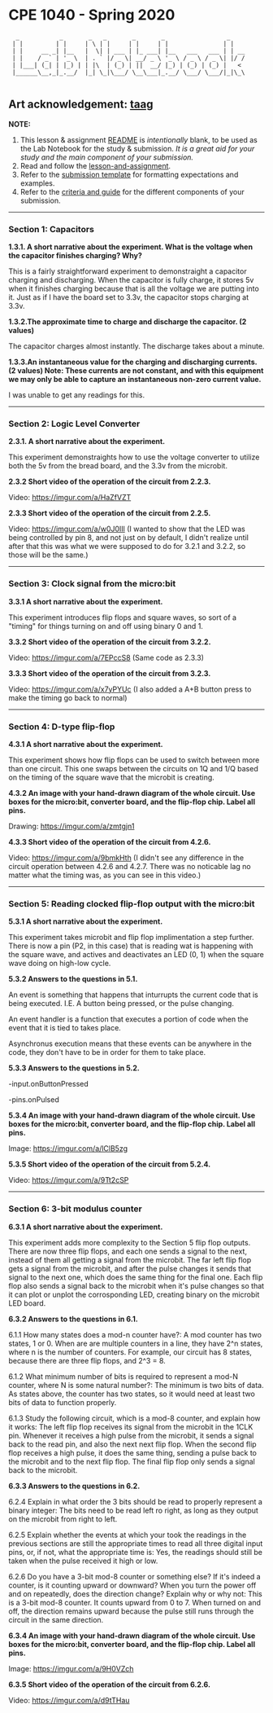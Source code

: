 # CPE 1040 - Spring 2020
```
  _           _       _   _       _       _                 _    
 | |         | |     | \ | |     | |     | |               | |   
 | |     __ _| |__   |  \| | ___ | |_ ___| |__   ___   ___ | | __
 | |    / _` | '_ \  | . ` |/ _ \| __/ _ \ '_ \ / _ \ / _ \| |/ /
 | |___| (_| | |_) | | |\  | (_) | ||  __/ |_) | (_) | (_) |   < 
 |______\__,_|_.__/  |_| \_|\___/ \__\___|_.__/ \___/ \___/|_|\_\
                                                                                                                      
```
Art acknowledgement: [taag](http://patorjk.com/software/taag/)
---

**NOTE:** 
1. This lesson & assignment [README](README.md) is _intentionally_ blank, to be used as the Lab Notebook for the study & submission. _It is a great aid for your study and the main component of your submission._
2. Read and follow the [lesson-and-assignment](lesson-and-assignment.md).
2. Refer to the [submission template](submission-template.md) for formatting expectations and examples. 
4. Refer to the [criteria and guide](criteria-and-guide.md) for the different components of your submission.
---

### Section 1: Capacitors

**1.3.1. A short narrative about the experiment. What is the voltage when the capacitor finishes charging? Why?**  

This is a fairly straightforward experiment to demonstraight a capacitor charging and discharging. When the capacitor is        fully charge, it stores 5v when it finishes charging because that is all the voltage we are putting into it. Just as if I have the board set to 3.3v, the capacitor stops charging at 3.3v.

**1.3.2.The approximate time to charge and discharge the capacitor. (2 values)**

The capacitor charges almost instantly. The discharge takes about a minute.

**1.3.3.An instantaneous value for the charging and discharging currents. (2 values) Note: These currents are not constant, and with this equipment we may only be able to capture an instantaneous non-zero current value.**

I was unable to get any readings for this.

---
### Section 2: Logic Level Converter

**2.3.1. A short narrative about the experiment.**

This experiment demonstraights how to use the voltage converter to utilize both the 5v from the bread board, and the 3.3v from the microbit.

**2.3.2 Short video of the operation of the circuit from 2.2.3.**

Video: https://imgur.com/a/HaZfVZT

**2.3.3 Short video of the operation of the circuit from 2.2.5.**

Video: https://imgur.com/a/w0J0IIl (I wanted to show that the LED was being controlled by pin 8, and not just on by default, I didn't realize until after that this was what we were supposed to do for 3.2.1 and 3.2.2, so those will be the same.)

---
### Section 3: Clock signal from the micro:bit

**3.3.1 A short narrative about the experiment.**

This experiment introduces flip flops and square waves, so sort of a "timing" for things turning on and off using binary 0 and 1.

**3.3.2 Short video of the operation of the circuit from 3.2.2.**

Video: https://imgur.com/a/7EPccS8 (Same code as 2.3.3)

**3.3.3 Short video of the operation of the circuit from 3.2.3.**

Video: https://imgur.com/a/x7yPYUc (I also added a A+B button press to make the timing go back to normal)

---
### Section 4: D-type flip-flop

**4.3.1 A short narrative about the experiment.**

This experiment shows how flip flops can be used to switch between more than one circuit. This one swaps between the circuits on 1Q and 1/Q based on the timing of the square wave that the microbit is creating.

**4.3.2 An image with your hand-drawn diagram of the whole circuit. Use boxes for the micro:bit, converter board, and the flip-flop chip. Label all pins.**

Drawing: https://imgur.com/a/zmtgjn1

**4.3.3 Short video of the operation of the circuit from 4.2.6.**

Video: https://imgur.com/a/9bmkHth (I didn't see any difference in the circuit operation between 4.2.6 and 4.2.7. There was no noticable lag no matter what the timing was, as you can see in this video.)

---
### Section 5: Reading clocked flip-flop output with the micro:bit

**5.3.1 A short narrative about the experiment.**

This experiment takes microbit and flip flop implimentation a step further. There is now a pin (P2, in this case) that is reading wat is happening with the square wave, and actives and deactivates an LED (0, 1) when the square wave doing on high-low cycle.

**5.3.2 Answers to the questions in 5.1.**

An event is something that happens that inturrupts the current code that is being executed. I.E. A button being pressed, or the pulse changing.

An event handler is a function that executes a portion of code when the event that it is tied to takes place.

Asynchronus execution means that these events can be anywhere in the code, they don't have to be in order for them to take place. 

**5.3.3 Answers to the questions in 5.2.**

-input.onButtonPressed

-pins.onPulsed

**5.3.4 An image with your hand-drawn diagram of the whole circuit. Use boxes for the micro:bit, converter board, and the flip-flop chip. Label all pins.**

Image: https://imgur.com/a/lClB5zg

**5.3.5 Short video of the operation of the circuit from 5.2.4.**

Video: https://imgur.com/a/9Tt2cSP

---
### Section 6: 3-bit modulus counter

**6.3.1 A short narrative about the experiment.**

This experiment adds more complexity to the Section 5 flip flop outputs. There are now three flip flops, and each one sends a signal to the next, instead of them all getting a signal from the microbit. The far left flip flop gets a signal from the microbit, and after the pulse changes it sends that signal to the next one, which does the same thing for the final one. Each flip flop also sends a signal back to the microbit when it's pulse changes so that it can plot or unplot the corrosponding LED, creating binary on the microbit LED board.

**6.3.2 Answers to the questions in 6.1.**

6.1.1 How many states does a mod-n counter have?: A mod counter has two states, 1 or 0. When are are multiple counters in a line, they have 2^n states, where n is the number of counters. For example, our circuit has 8 states, because there are three flip flops, and 2^3 = 8.

6.1.2 What minimum number of bits is required to represent a mod-N counter, where N is some natural number?: The minimum is two bits of data. As states above, the counter has two states, so it would need at least two bits of data to function properly.

6.1.3 Study the following circuit, which is a mod-8 counter, and explain how it works: The left flip flop receives its signal from the microbit in the 1CLK pin. Whenever it receives a high pulse from the microbit, it sends a signal back to the read pin, and also the next next flip flop. When the second flip flop receives a high pulse, it does the same thing, sending a pulse back to the microbit and to the next flip flop. The final flip flop only sends a signal back to the microbit.

**6.3.3 Answers to the questions in 6.2.**

6.2.4 Explain in what order the 3 bits should be read to properly represent a binary integer: The bits need to be read left ro right, as long as they output on the microbit from right to left.

6.2.5 Explain whether the events at which your took the readings in the previous sections are still the appropriate times to read all three digital input pins, or, if not, what the appropriate time is: Yes, the readings should still be taken when the pulse received it high or low.

6.2.6 Do you have a 3-bit mod-8 counter or something else? If it's indeed a counter, is it counting upward or downward? When you turn the power off and on repeatedly, does the direction change? Explain why or why not: This is a 3-bit mod-8 counter. It counts upward from 0 to 7. When turned on and off, the direction remains upward because the pulse still runs through the circuit in the same direction.

**6.3.4 An image with your hand-drawn diagram of the whole circuit. Use boxes for the micro:bit, converter board, and the flip-flop chip. Label all pins.**

Image: https://imgur.com/a/9H0VZch

**6.3.5 Short video of the operation of the circuit from 6.2.6.**

Video: https://imgur.com/a/d9tTHau

